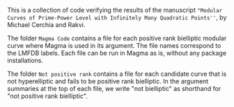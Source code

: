 This is a collection of code verifying the results of the manuscript ``"Modular Curves of Prime-Power Level with Infinitely Many Quadratic Points''``, by Michael Cerchia and Rakvi.

The folder ``Magma Code`` contains a file for each positive rank bielliptic modular curve where Magma is used in its argument. The file names correspond to the LMFDB labels. Each file can be run in Magma as is, without any package installations. 

The folder ``Not positive rank`` contains a file for each candidate curve that is not hyperelliptic and fails to be positive rank bielliptic. In the argument summaries at the top of each file, we write "not bielliptic" as shorthand for "not positive rank bielliptic". 

